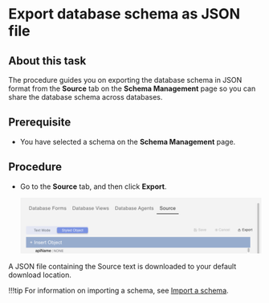 # Export database schema as JSON file

## About this task

The procedure guides you on exporting the database schema in JSON format from the **Source** tab on the **Schema Management** page so you can share the database schema across databases.

## Prerequisite

- You have selected a schema on the **Schema Management** page.

## Procedure

- Go to the **Source** tab, and then click **Export**.

    ![Export Source](../../assets/images/exportjson.png)


A JSON file containing the Source text is downloaded to your default download location. 

<!--The export button downloads the Source text in .json format with a filename *selected schema*.json (e.g,reportschema.json).--> 

!!!tip
    For information on importing a schema, see [Import a schema](../../references/usingwebui/schemaui.md#import-a-schema).
